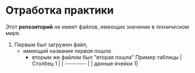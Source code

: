 # Отработка практики
Этот **репозиторий** не имеет файлов, имеющих значение в *техническом* мире.
1. Первым был загружен файл,
   * имеющий название _первая пошла_
     + вторым же файлом был "вторая пошла"
Пример таблицы
| Столбец 1 |
| --------- |
| данные ячейки 1|
